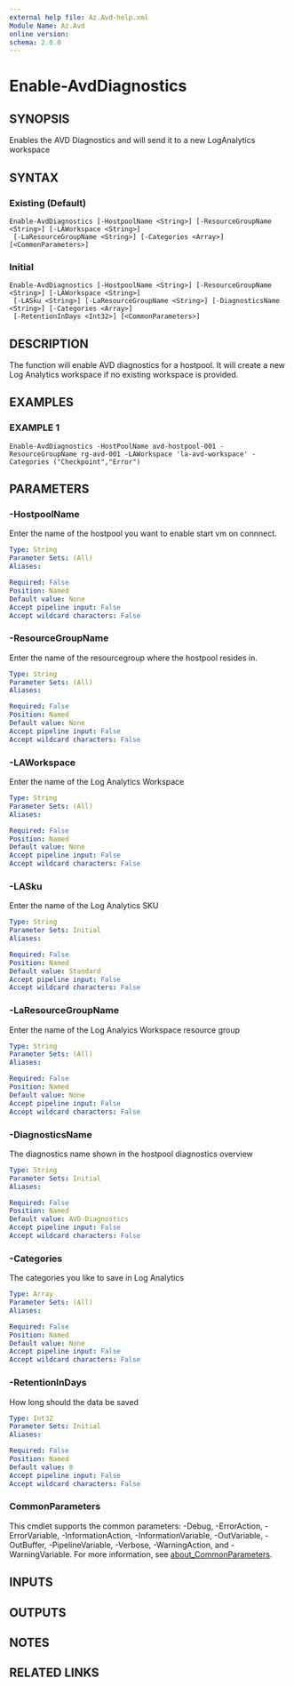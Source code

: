 ```yaml
---
external help file: Az.Avd-help.xml
Module Name: Az.Avd
online version:
schema: 2.0.0
---
```


# Enable-AvdDiagnostics

## SYNOPSIS
Enables the AVD Diagnostics and will send it to a new LogAnalytics workspace

## SYNTAX

### Existing (Default)
```
Enable-AvdDiagnostics [-HostpoolName <String>] [-ResourceGroupName <String>] [-LAWorkspace <String>]
 [-LaResourceGroupName <String>] [-Categories <Array>] [<CommonParameters>]
```

### Initial
```
Enable-AvdDiagnostics [-HostpoolName <String>] [-ResourceGroupName <String>] [-LAWorkspace <String>]
 [-LASku <String>] [-LaResourceGroupName <String>] [-DiagnosticsName <String>] [-Categories <Array>]
 [-RetentionInDays <Int32>] [<CommonParameters>]
```

## DESCRIPTION
The function will enable AVD diagnostics for a hostpool.
It will create a new Log Analytics workspace if no existing workspace is provided.

## EXAMPLES

### EXAMPLE 1
```
Enable-AvdDiagnostics -HostPoolName avd-hostpool-001 -ResourceGroupName rg-avd-001 -LAWorkspace 'la-avd-workspace' -Categories ("Checkpoint","Error")
```

## PARAMETERS

### -HostpoolName
Enter the name of the hostpool you want to enable start vm on connnect.

```yaml
Type: String
Parameter Sets: (All)
Aliases:

Required: False
Position: Named
Default value: None
Accept pipeline input: False
Accept wildcard characters: False
```

### -ResourceGroupName
Enter the name of the resourcegroup where the hostpool resides in.

```yaml
Type: String
Parameter Sets: (All)
Aliases:

Required: False
Position: Named
Default value: None
Accept pipeline input: False
Accept wildcard characters: False
```

### -LAWorkspace
Enter the name of the Log Analytics Workspace

```yaml
Type: String
Parameter Sets: (All)
Aliases:

Required: False
Position: Named
Default value: None
Accept pipeline input: False
Accept wildcard characters: False
```

### -LASku
Enter the name of the Log Analytics SKU

```yaml
Type: String
Parameter Sets: Initial
Aliases:

Required: False
Position: Named
Default value: Standard
Accept pipeline input: False
Accept wildcard characters: False
```

### -LaResourceGroupName
Enter the name of the Log Analyics Workspace resource group

```yaml
Type: String
Parameter Sets: (All)
Aliases:

Required: False
Position: Named
Default value: None
Accept pipeline input: False
Accept wildcard characters: False
```

### -DiagnosticsName
The diagnostics name shown in the hostpool diagnostics overview

```yaml
Type: String
Parameter Sets: Initial
Aliases:

Required: False
Position: Named
Default value: AVD-Diagnostics
Accept pipeline input: False
Accept wildcard characters: False
```

### -Categories
The categories you like to save in Log Analytics

```yaml
Type: Array
Parameter Sets: (All)
Aliases:

Required: False
Position: Named
Default value: None
Accept pipeline input: False
Accept wildcard characters: False
```

### -RetentionInDays
How long should the data be saved

```yaml
Type: Int32
Parameter Sets: Initial
Aliases:

Required: False
Position: Named
Default value: 0
Accept pipeline input: False
Accept wildcard characters: False
```

### CommonParameters
This cmdlet supports the common parameters: -Debug, -ErrorAction, -ErrorVariable, -InformationAction, -InformationVariable, -OutVariable, -OutBuffer, -PipelineVariable, -Verbose, -WarningAction, and -WarningVariable. For more information, see [about_CommonParameters](http://go.microsoft.com/fwlink/?LinkID=113216).

## INPUTS

## OUTPUTS

## NOTES

## RELATED LINKS
